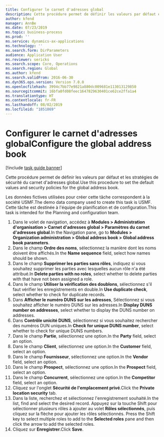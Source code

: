 ```yaml
---
title: Configurer le carnet d'adresses global
description: Cette procédure permet de définir les valeurs par défaut et les stratégies de sécurité du carnet d'adresses global.
author: kfend
manager: AnnBe
ms.date: 07/23/2019
ms.topic: business-process
ms.prod: ''
ms.service: dynamics-ax-applications
ms.technology: ''
ms.search.form: DirParameters
audience: Application User
ms.reviewer: sericks
ms.search.scope: Core, Operations
ms.search.region: Global
ms.author: kfend
ms.search.validFrom: 2016-06-30
ms.dyn365.ops.version: Version 7.0.0
ms.openlocfilehash: 3994c7bb77e9821a880dc009681e113013129850
ms.sourcegitcommit: 16bfa0fd08feec1647829630401ce62ce2ffa1a4
ms.translationtype: HT
ms.contentlocale: fr-FR
ms.lasthandoff: 08/02/2019
ms.locfileid: "1851869"
---
```

# <a name="configure-the-global-address-book"></a><span data-ttu-id="6ab61-103">Configurer le carnet d'adresses global</span><span class="sxs-lookup"><span data-stu-id="6ab61-103">Configure the global address book</span></span>

[!include [task guide banner](../../includes/task-guide-banner.md)]

<span data-ttu-id="6ab61-104">Cette procédure permet de définir les valeurs par défaut et les stratégies de sécurité du carnet d'adresses global.</span><span class="sxs-lookup"><span data-stu-id="6ab61-104">Use this procedure to set the default values and security policies for the global address book.</span></span> 

<span data-ttu-id="6ab61-105">Les données fictives utilisées pour créer cette tâche correspondent à la société USMF.</span><span class="sxs-lookup"><span data-stu-id="6ab61-105">The demo data company used to create this task is USMF.</span></span> <span data-ttu-id="6ab61-106">Cette tâche est destinée à l'équipe de planification et de configuration.</span><span class="sxs-lookup"><span data-stu-id="6ab61-106">This task is intended for the Planning and configuration team.</span></span>

1. <span data-ttu-id="6ab61-107">Dans le volet de navigation, accédez à **Modules > Administration d'organisation > Carnet d'adresses global > Paramètres du carnet d'adresses global**.</span><span class="sxs-lookup"><span data-stu-id="6ab61-107">In the Navigation pane, go to **Modules > Organization administration > Global address book > Global address book parameters**.</span></span>
2. <span data-ttu-id="6ab61-108">Dans le champ **Ordre des noms**, sélectionnez la manière dont les noms doivent être affichés.</span><span class="sxs-lookup"><span data-stu-id="6ab61-108">In the **Name sequence** field, select how names should be shown.</span></span>
3. <span data-ttu-id="6ab61-109">Dans le champ **Supprimer les parties sans rôles**, indiquez si vous souhaitez supprimer les parties avec lesquelles aucun rôle n'a été attribué.</span><span class="sxs-lookup"><span data-stu-id="6ab61-109">In **Delete parties with no roles**, select whether to delete parties with that have not been assigned a role.</span></span>
4. <span data-ttu-id="6ab61-110">Dans le champ **Utiliser la vérification des doublons**, sélectionnez s'il faut vérifier les enregistrements en double.</span><span class="sxs-lookup"><span data-stu-id="6ab61-110">In **Use duplicate check**, select whether to check for duplicate records.</span></span>
5. <span data-ttu-id="6ab61-111">Dans **Afficher le numéro DUNS sur les adresses**, Sélectionnez si vous souhaitez afficher le numéro DUNS sur les adresses.</span><span class="sxs-lookup"><span data-stu-id="6ab61-111">In **Display DUNS number on addresses**, select whether to display the DUNS number on addresses.</span></span>
6. <span data-ttu-id="6ab61-112">Dans **Contrôle unicité DUNS**, sélectionnez si vous souhaitez rechercher des numéros DUN uniques.</span><span class="sxs-lookup"><span data-stu-id="6ab61-112">In **Check for unique DUNS number**, select whether to check for unique DUNS numbers.</span></span>
7. <span data-ttu-id="6ab61-113">Dans le champ **Partie**, sélectionnez une option.</span><span class="sxs-lookup"><span data-stu-id="6ab61-113">In the **Party** field, select an option.</span></span>
8. <span data-ttu-id="6ab61-114">Dans le champ **Client**, sélectionnez une option.</span><span class="sxs-lookup"><span data-stu-id="6ab61-114">In the **Customer** field, select an option.</span></span>
9. <span data-ttu-id="6ab61-115">Dans le champ **Fournisseur**, sélectionnez une option.</span><span class="sxs-lookup"><span data-stu-id="6ab61-115">In the **Vendor** field, select an option.</span></span>
10. <span data-ttu-id="6ab61-116">Dans le champ **Prospect**, sélectionnez une option.</span><span class="sxs-lookup"><span data-stu-id="6ab61-116">In the **Prospect** field, select an option.</span></span>
11. <span data-ttu-id="6ab61-117">Dans le champ **Concurrent**, sélectionnez une option.</span><span class="sxs-lookup"><span data-stu-id="6ab61-117">In the **Competitor** field, select an option.</span></span>
12. <span data-ttu-id="6ab61-118">Cliquez sur l'onglet **Sécurité de l'emplacement privé**.</span><span class="sxs-lookup"><span data-stu-id="6ab61-118">Click the **Private location security** tab.</span></span>
13. <span data-ttu-id="6ab61-119">Dans la liste, recherchez et sélectionnez l'enregistrement souhaité.</span><span class="sxs-lookup"><span data-stu-id="6ab61-119">In the list, find and select the desired record.</span></span> <span data-ttu-id="6ab61-120">Appuyez sur la touche Shift pour sélectionner plusieurs rôles à ajouter au volet **Rôles sélectionnés**, puis cliquez sur la flèche pour ajouter les rôles sélectionnés. </span><span class="sxs-lookup"><span data-stu-id="6ab61-120">Press the Shift key to select multiple roles to add to the **Selected roles** pane and then click the arrow to add the selected roles.</span></span>  
14. <span data-ttu-id="6ab61-121">Cliquez sur **Enregistrer**.</span><span class="sxs-lookup"><span data-stu-id="6ab61-121">Click **Save**.</span></span>

